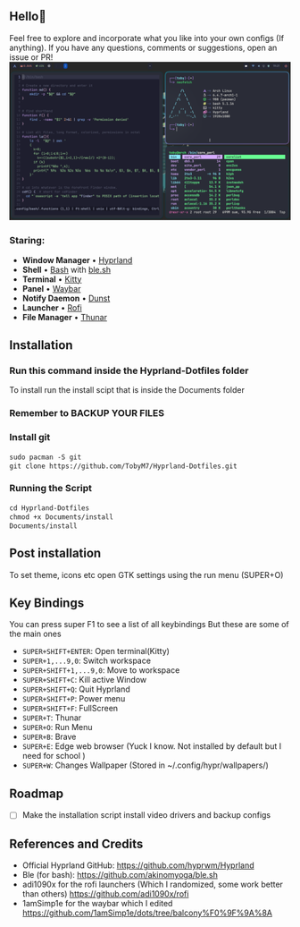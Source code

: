 ## Hello👋
Feel free to explore and incorporate what you like into your own configs (If anything). If you have any questions, comments or suggestions, open an issue or PR!
![Screenshot](https://github.com/TobyM7/Hyprland-Dotfiles/blob/main/Documents/screenshot.png)
### Staring:
- **Window Manager** • [Hyprland](https://github.com/hyprwm/Hyprland)
- **Shell** • [Bash](https://www.gnu.org/software/bash/) with
  [ble.sh](https://github.com/akinomyoga/ble.sh)
- **Terminal** • [Kitty](https://github.com/wez/wezterm)
- **Panel** • [Waybar](https://github.com/Alexays/Waybar)
- **Notify Daemon** • [Dunst](https://github.com/dunst-project/dunst)
- **Launcher** • [Rofi](https://github.com/davatorium/rofi) 
- **File Manager** • [Thunar](https://wiki.archlinux.org/title/Thunar)

## Installation
### Run this command inside the Hyprland-Dotfiles folder

To install run the install scipt that is inside the Documents folder

### Remember to BACKUP YOUR FILES

### Install git
```
sudo pacman -S git 
git clone https://github.com/TobyM7/Hyprland-Dotfiles.git
```
### Running the Script
```
cd Hyprland-Dotfiles 
chmod +x Documents/install
Documents/install
```
## Post installation
To set theme, icons etc open GTK settings using the run menu (SUPER+O)

## Key Bindings
You can press super F1 to see a list of all keybindings
But these are some of the main ones
- `SUPER+SHIFT+ENTER`: Open terminal(Kitty)
- `SUPER+1,...9,0`:   Switch workspace
- `SUPER+SHIFT+1,...9,0`: Move to workspace
- `SUPER+SHIFT+C`: Kill active Window
- `SUPER+SHIFT+Q`: Quit Hyprland
- `SUPER+SHIFT+P`: Power menu
- `SUPER+SHIFT+F`: FullScreen
- `SUPER+T`: Thunar
- `SUPER+O`: Run Menu
- `SUPER+B`: Brave
- `SUPER+E`: Edge web browser (Yuck I know. Not installed by default but I need for school )
- `SUPER+W`: Changes Wallpaper (Stored in ~/.config/hypr/wallpapers/)
## Roadmap

- [ ] Make the installation script install video drivers and backup configs


## References and Credits

- Official Hyprland GitHub: <https://github.com/hyprwm/Hyprland>
- Ble (for bash): <https://github.com/akinomyoga/ble.sh>
- adi1090x for the rofi launchers (Which I randomized, some work better than others) <https://github.com/adi1090x/rofi>
- 1amSimp1e for the waybar which I edited <https://github.com/1amSimp1e/dots/tree/balcony%F0%9F%9A%8A>
